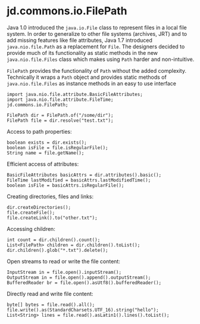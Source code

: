 # jd.commons.io.FilePath

Java 1.0 introduced the `java.io.File` class to represent files in a local file system. 
In order to generalize to other file systems (archives, JRT) and to add missing features 
like file attributes, Java 1.7 introduced `java.nio.file.Path` as a replacement for `File`.
The designers decided to provide much of its functionality as static methods in the new `java.nio.file.Files` class which makes using `Path` harder and non-intuitive.

`FilePath` provides the functionality of `Path` without the added complexity.
Technically it wraps a `Path` object and provides static methods of `java.nio.file.Files` as instance 
methods in an easy to use interface

	import java.nio.file.attribute.BasicFileAttributes;
	import java.nio.file.attribute.FileTime;
	jd.commons.io.FilePath;
	
	FilePath dir = FilePath.of("/some/dir");
	FilePath file = dir.resolve("test.txt");
	
Access to path properties:	
	
	boolean exists = dir.exists();
	boolean isFile = file.isRegularFile(); 
	String name = file.getName();
	
Efficient access of attributes:
	
	BasicFileAttributes basicAttrs = dir.attributes().basic();
	FileTime lastModified = basicAttrs.lastModifiedTime();
	boolean isFile = basicAttrs.isRegularFile(); 
	
Creating directories, files and links:
	
	dir.createDirectories();
	file.createFile();
	file.createLink().to("other.txt");
	
Accessing children:

	int count = dir.children().count();
	List<FilePath> children = dir.children().toList();
	dir.children().glob("*.txt").delete();

Open streams to read or write the file content:

	InputStream in = file.open().inputStream();
	OutputStream in = file.open().append().outputStream();
	BufferedReader br = file.open().asUtf8().bufferedReader();
	
Directly read and write file content:

	byte[] bytes = file.read().all();
	file.write().as(StandardCharsets.UTF_16).string("hello");
	List<String> lines = file.read().asLatin1().lines().toList();	